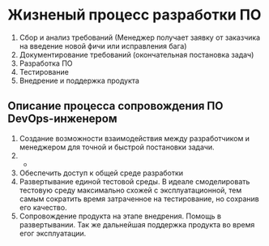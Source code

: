 # Жизненый процесс разработки ПО
1. Сбор и анализ требований (Менеджер получает заявку от заказчика на введение новой фичи или исправления бага)
2. Документирование требований (окончательная постановка задач)
3. Разработка ПО
4. Тестирование
5. Внедрение и поддержка продукта
## Описание процесса сопровождения ПО DevOps-инженером
1. Создание возможности взаимодействия между разработчиком и менеджером для точной и быстрой постановки задачи.
2. -
3. Обеспечить доступ к общей среде разработки
4. Развертывание единой тестовой среды. В идеале смоделировать тестовую среду максимально схожей с эксплуатационной, тем самым сократить время затраченное на тестирование, но сохранив его качество. 
5. Сопровождение продукта на этапе внедрения. Помощь в развертывании. Так же дальнейшая поддержка продукта во время егог эксплуатации.   
